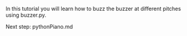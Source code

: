 In this tutorial you will learn how to buzz the buzzer at different pitches using buzzer.py.

Next step: pythonPiano.md
